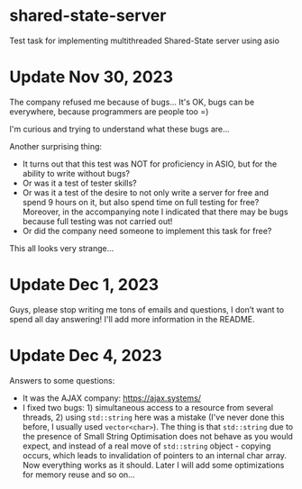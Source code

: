 # shared-state-server
Test task for implementing multithreaded Shared-State server using asio

# Update Nov 30, 2023
The company refused me because of bugs... It's OK, bugs can be everywhere, because programmers are people too =)

I'm curious and trying to understand what these bugs are...

Another surprising thing:
- It turns out that this test was NOT for proficiency in ASIO, but for the ability to write without bugs?
- Or was it a test of tester skills?
- Or was it a test of the desire to not only write a server for free and spend 9 hours on it, but also spend time on full testing for free? Moreover, in the accompanying note I indicated that there may be bugs because full testing was not carried out!
- Or did the company need someone to implement this task for free?

This all looks very strange...

# Update Dec 1, 2023
Guys, please stop writing me tons of emails and questions, I don’t want to spend all day answering!
I'll add more information in the README.

# Update Dec 4, 2023
Answers to some questions:
- It was the AJAX company: https://ajax.systems/
- I fixed two bugs: 1) simultaneous access to a resource from several threads, 2) using `std::string` here was a mistake (I've never done this before, I usually used `vector<char>`). The thing is that `std::string` due to the presence of Small String Optimisation does not behave as you would expect, and instead of a real move of `std::string` object - copying occurs, which leads to invalidation of pointers to an internal char array. Now everything works as it should. Later I will add some optimizations for memory reuse and so on...
